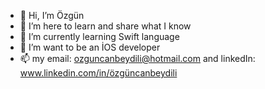- 👋 Hi, I’m Özgün
- 👀 I’m here to learn and share what I know
- 🌱 I’m currently learning Swift language
- 💞️ I’m want to be an İOS developer
- 📫 my email: ozguncanbeydili@hotmail.com and linkedIn: www.linkedin.com/in/özgüncanbeydili

<!---
ozguncanbey/ozguncanbey is a ✨ special ✨ repository because its `README.md` (this file) appears on your GitHub profile.
You can click the Preview link to take a look at your changes.
--->
